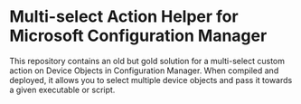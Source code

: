 # Multi-select Action Helper for Microsoft Configuration Manager

This repository contains an old but gold solution for a multi-select custom action on Device Objects in Configuration Manager.
When compiled and deployed, it allows you to select multiple device objects and pass it towards a given executable or script.
